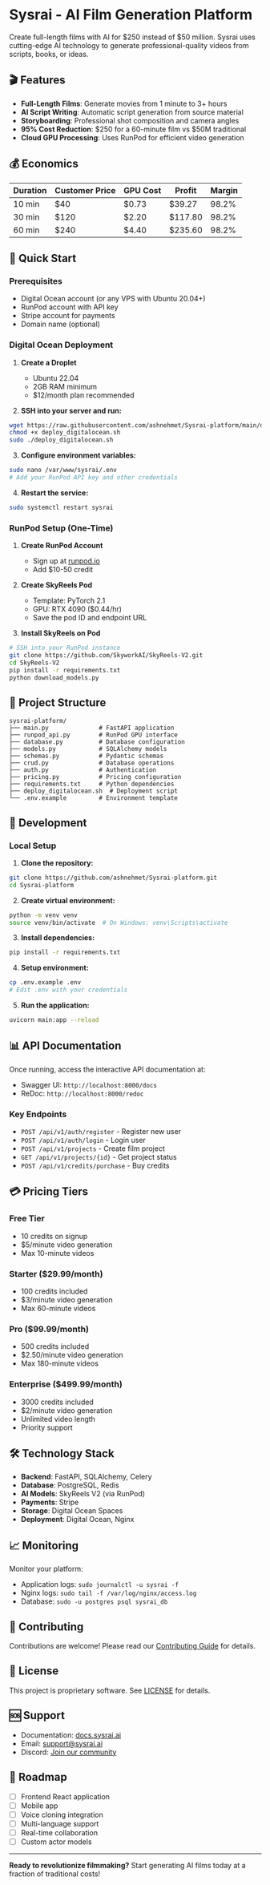 # Sysrai - AI Film Generation Platform

Create full-length films with AI for $250 instead of $50 million. Sysrai uses cutting-edge AI technology to generate professional-quality videos from scripts, books, or ideas.

## 🎬 Features

- **Full-Length Films**: Generate movies from 1 minute to 3+ hours
- **AI Script Writing**: Automatic script generation from source material
- **Storyboarding**: Professional shot composition and camera angles
- **95% Cost Reduction**: $250 for a 60-minute film vs $50M traditional
- **Cloud GPU Processing**: Uses RunPod for efficient video generation

## 💰 Economics

| Duration | Customer Price | GPU Cost | Profit | Margin |
|----------|---------------|----------|--------|---------|
| 10 min | $40 | $0.73 | $39.27 | 98.2% |
| 30 min | $120 | $2.20 | $117.80 | 98.2% |
| 60 min | $240 | $4.40 | $235.60 | 98.2% |

## 🚀 Quick Start

### Prerequisites

- Digital Ocean account (or any VPS with Ubuntu 20.04+)
- RunPod account with API key
- Stripe account for payments
- Domain name (optional)

### Digital Ocean Deployment

1. **Create a Droplet**
   - Ubuntu 22.04
   - 2GB RAM minimum
   - $12/month plan recommended

2. **SSH into your server and run:**
```bash
wget https://raw.githubusercontent.com/ashnehmet/Sysrai-platform/main/deploy_digitalocean.sh
chmod +x deploy_digitalocean.sh
sudo ./deploy_digitalocean.sh
```

3. **Configure environment variables:**
```bash
sudo nano /var/www/sysrai/.env
# Add your RunPod API key and other credentials
```

4. **Restart the service:**
```bash
sudo systemctl restart sysrai
```

### RunPod Setup (One-Time)

1. **Create RunPod Account**
   - Sign up at [runpod.io](https://runpod.io)
   - Add $10-50 credit

2. **Create SkyReels Pod**
   - Template: PyTorch 2.1
   - GPU: RTX 4090 ($0.44/hr)
   - Save the pod ID and endpoint URL

3. **Install SkyReels on Pod**
```bash
# SSH into your RunPod instance
git clone https://github.com/SkyworkAI/SkyReels-V2.git
cd SkyReels-V2
pip install -r requirements.txt
python download_models.py
```

## 📁 Project Structure

```
sysrai-platform/
├── main.py              # FastAPI application
├── runpod_api.py        # RunPod GPU interface
├── database.py          # Database configuration
├── models.py            # SQLAlchemy models
├── schemas.py           # Pydantic schemas
├── crud.py              # Database operations
├── auth.py              # Authentication
├── pricing.py           # Pricing configuration
├── requirements.txt     # Python dependencies
├── deploy_digitalocean.sh  # Deployment script
└── .env.example         # Environment template
```

## 🔧 Development

### Local Setup

1. **Clone the repository:**
```bash
git clone https://github.com/ashnehmet/Sysrai-platform.git
cd Sysrai-platform
```

2. **Create virtual environment:**
```bash
python -m venv venv
source venv/bin/activate  # On Windows: venv\Scripts\activate
```

3. **Install dependencies:**
```bash
pip install -r requirements.txt
```

4. **Setup environment:**
```bash
cp .env.example .env
# Edit .env with your credentials
```

5. **Run the application:**
```bash
uvicorn main:app --reload
```

## 📊 API Documentation

Once running, access the interactive API documentation at:
- Swagger UI: `http://localhost:8000/docs`
- ReDoc: `http://localhost:8000/redoc`

### Key Endpoints

- `POST /api/v1/auth/register` - Register new user
- `POST /api/v1/auth/login` - Login user
- `POST /api/v1/projects` - Create film project
- `GET /api/v1/projects/{id}` - Get project status
- `POST /api/v1/credits/purchase` - Buy credits

## 💳 Pricing Tiers

### Free Tier
- 10 credits on signup
- $5/minute video generation
- Max 10-minute videos

### Starter ($29.99/month)
- 100 credits included
- $3/minute video generation
- Max 60-minute videos

### Pro ($99.99/month)
- 500 credits included
- $2.50/minute video generation
- Max 180-minute videos

### Enterprise ($499.99/month)
- 3000 credits included
- $2/minute video generation
- Unlimited video length
- Priority support

## 🛠️ Technology Stack

- **Backend**: FastAPI, SQLAlchemy, Celery
- **Database**: PostgreSQL, Redis
- **AI Models**: SkyReels V2 (via RunPod)
- **Payments**: Stripe
- **Storage**: Digital Ocean Spaces
- **Deployment**: Digital Ocean, Nginx

## 📈 Monitoring

Monitor your platform:
- Application logs: `sudo journalctl -u sysrai -f`
- Nginx logs: `sudo tail -f /var/log/nginx/access.log`
- Database: `sudo -u postgres psql sysrai_db`

## 🤝 Contributing

Contributions are welcome! Please read our [Contributing Guide](CONTRIBUTING.md) for details.

## 📄 License

This project is proprietary software. See [LICENSE](LICENSE) for details.

## 🆘 Support

- Documentation: [docs.sysrai.ai](https://docs.sysrai.ai)
- Email: support@sysrai.ai
- Discord: [Join our community](https://discord.gg/sysrai)

## 🚀 Roadmap

- [ ] Frontend React application
- [ ] Mobile app
- [ ] Voice cloning integration
- [ ] Multi-language support
- [ ] Real-time collaboration
- [ ] Custom actor models

---

**Ready to revolutionize filmmaking?** Start generating AI films today at a fraction of traditional costs!